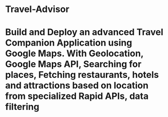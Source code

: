 # Travel-Advisor
# Build and Deploy an advanced Travel Companion Application using Google Maps. With Geolocation, Google Maps API, Searching for places, Fetching restaurants, hotels and attractions based on location from specialized Rapid APIs, data filtering 
